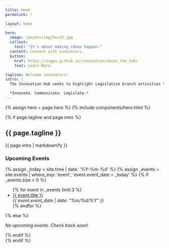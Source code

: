 ```yaml
---
title: Home
permalink: /

layout: home

hero:
  image: /assets/img/hero5.jpg
  callout:
    text: "It's about making ideas happen."
  content: Connect with innovators. 
  button:
    href: https://usgpo.github.io/innovation/about_the_hub/
    text: Learn More

tagline: Welcome innovators!
intro: |
  The Innovation Hub seeks to highlight Legislative branch activities that use technology to cultivate collaboration, foster data standardization, and increase transparency. 

  *Innovate. Communicate. Legislate.*
---
```


{% assign hero = page.hero %}
{% include components/hero.html %}

{% if page.tagline and page.intro %}
<section class="usa-grid usa-section">
  <div class="usa-width-two-thirds">
    <h2>{{ page.tagline }}</h2>
    {{ page.intro | markdownify }}
  </div>
  <div class="usa-width-one-third">
    <h3>Upcoming Events</h3>
      {% assign _today = site.time | date: '%Y-%m-%d' %}
      {% assign _events = site.events | where_exp: 'event', 'event.event_date > _today' %}
      {% if _events.size > 0 %}
      <ul>
        {% for event in _events limit:3 %}
          <li><a href="{{ site.baseurl }}{{ event.url }}">{{ event.title }}</a><br>
          <em>{{ event.event_date | date: "%m/%d/%Y" }}</em></li>
        {% endfor %}
      </ul>
      {% else %}
      <p>
        <em>No upcoming events. Check back soon!</em>
      </p>
      {% endif %}
  </div>
</section>
{% endif %}


